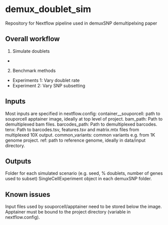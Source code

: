 # demux_doublet_sim

Repository for Nextflow pipeline used in demuxSNP demultipelxing paper

## Overall workflow

1. Simulate doublets
-
2. Benchmark methods
- Experiments 1: Vary doublet rate
- Experiment 2: Vary SNP subsetting

## Inputs

Most inputs are specified in nextflow.config:
    container__souporcell: path to souporcell apptainer image, ideally at top level of project.
    bam_path: Path to demultiplexed bam files.
    barcodes_path: Path to demultiplexed barcodes.
    tenx: Path to barcodes.tsv, features.tsv and matrix.mtx files from multiplexed 10X output.
    common_variants: common variants e.g. from 1K genome project.
    ref: path to reference genome, ideally in data/input directory.

## Outputs

Folder for each simulated scenario (e.g. seed, % doublets, number of genes used to subset)
SingleCellExperiment object in each demuxSNP folder.

## Known issues

Input files used by souporcell/apptainer need to be stored below the image.
Apptainer must be bound to the project directory (variable in nextflow.config).
